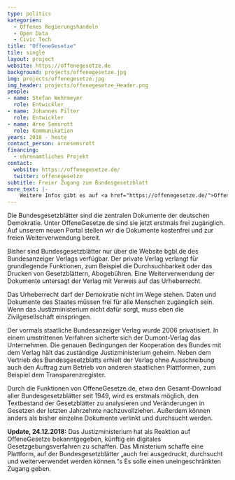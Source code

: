 ```yaml
---
type: politics
kategorien:
  - Offenes Regierungshandeln
  - Open Data
  - Civic Tech
title: "OffeneGesetze"
tile: single
layout: project
website: https://offenegesetze.de
background: projects/offenegesetze.jpg
img: projects/offenegesetze.jpg
img_header: projects/offenegesetze_Header.png
people:
- name: Stefan Wehrmeyer
  role: Entwickler
- name: Johannes Filter
  role: Entwickler
- name: Arne Semsrott
  role: Kommunikation
years: 2018 - heute
contact_person: arnesemsrott
financing:
  - ehrenamtliches Projekt
contact:
  website: https://offenegesetze.de/
  twitter: offenegesetze
subtitle: Freier Zugang zum Bundesgesetzblatt
more_text: |-
    Weitere Infos gibt es auf <a href="https://offenegesetze.de/">OffeneGesetze.de</a>.
---
```


Die Bundesgesetzblätter sind die zentralen Dokumente der deutschen Demokratie. Unter OffeneGesetze.de sind sie jetzt erstmals frei zugänglich. Auf unserem neuen Portal stellen wir die Dokumente kostenfrei und zur freien Weiterverwendung bereit.

Bisher sind Bundesgesetzblätter nur über die Website bgbl.de des Bundesanzeiger Verlags verfügbar. Der private Verlag verlangt für grundlegende Funktionen, zum Beispiel die Durchsuchbarkeit oder das Drucken von Gesetzblättern, Abogebühren. Eine Weiterverwendung der Dokumente untersagt der Verlag mit Verweis auf das Urheberrecht.

Das Urheberrecht darf der Demokratie nicht im Wege stehen. Daten und Dokumente des Staates müssen frei für alle Menschen zugänglich sein. Wenn das Justizministerium nicht dafür sorgt, muss eben die Zivilgesellschaft einspringen.

Der vormals staatliche Bundesanzeiger Verlag wurde 2006 privatisiert. In einem umstrittenen Verfahren sicherte sich der Dumont-Verlag das Unternehmen. Die genauen Bedingungen der Kooperation des Bundes mit dem Verlag hält das zuständige Justizministerium geheim. Neben dem Vertrieb des Bundesgesetzblatts erhielt der Verlag ohne Ausschreibung auch den Auftrag zum Betrieb von anderen staatlichen Plattformen, zum Beispiel dem Transparenzregister.

Durch die Funktionen von OffeneGesetze.de, etwa den Gesamt-Download aller Bundesgesetzblätter seit 1949, wird es erstmals möglich, den Textbestand der Gesetzblätter zu analysieren und Veränderungen in Gesetzen der letzten Jahrzehnte nachzuvollziehen. Außerdem können anders als bisher einzelne Dokumente verlinkt und durchsucht werden.

**Update, 24.12.2018:** Das Justizministerium hat als Reaktion auf OffeneGesetze bekanntgegeben, künftig ein digitales Gesetzgebungsverfahren zu schaffen. Das Ministerium schaffe eine Plattform, auf der Bundesgesetzblätter „auch frei ausgedruckt, durchsucht und weiterverwendet werden können.“s Es solle einen uneingeschränkten Zugang geben.